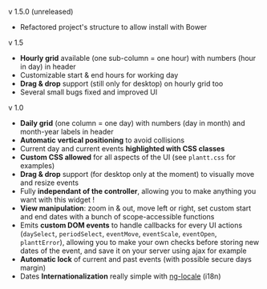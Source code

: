 v 1.5.0 (unreleased)
  - Refactored project's structure to allow install with Bower

v 1.5
  - **Hourly grid** available (one sub-column = one hour) with numbers (hour in day) in header
  - Customizable start & end hours for working day
  - **Drag & drop** support (still only for desktop) on hourly grid too
  - Several small bugs fixed and improved UI

v 1.0
  - **Daily grid** (one column = one day) with numbers (day in month) and month-year labels in header
  - **Automatic vertical positioning** to avoid collisions
  - Current day and current events **highlighted with CSS classes**
  - **Custom CSS allowed** for all aspects of the UI (see `plantt.css` for examples)
  - **Drag & drop** support (for desktop only at the moment) to visually move and resize events
  - Fully **independant of the controller**, allowing you to make anything you want with this widget !
  - **View manipulation**: zoom in & out, move left or right, set custom start and end dates with a bunch of scope-accessible functions
  - Emits **custom DOM events** to handle callbacks for every UI actions (`daySelect`, `periodSelect`, `eventMove`, `eventScale`, `eventOpen`, `planttError`), allowing you to make your own checks before storing new dates of the event, and save it on your server using ajax for example
  - **Automatic lock** of current and past events (with possible secure days margin)
  - Dates **Internationalization** really simple with [ng-locale](https://github.com/angular/angular.js/tree/master/src/ngLocale) (i18n)

